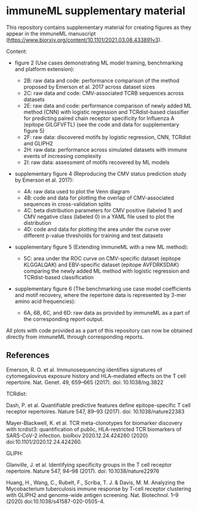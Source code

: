 # immuneML supplementary material
This repository contains supplementary material for creating figures as they appear in the immuneML manuscript (https://www.biorxiv.org/content/10.1101/2021.03.08.433891v3).

Content:

- figure 2 (Use cases demonstrating ML model training, benchmarking and platform extension):

    - 2B: raw data and code: performance comparison of the method proposed by Emerson et al. 2017 across dataset sizes
    - 2C: raw data and code: CMV-associated TCRB sequences across datasets
    - 2E: raw data and code: performance comparison of newly added ML method (CNN) with logistic regression and TCRdist-based classifier for predicting paired chain receptor specificity for Influenza A (epitope GILGFVFTL) (see the code and data for supplementary figure 5)
    - 2F: raw data: discovered motifs by logistic regression, CNN, TCRdist and GLIPH2
    - 2H: raw data: performance across simulated datasets with immune events of increasing complexity
    - 2I: raw data: assessment of motifs recovered by ML models

- supplementary figure 4 (Reproducing the CMV status prediction study by Emerson et al. 2017):
    
    - 4A: raw data used to plot the Venn diagram
    - 4B: code and data for plotting the overlap of CMV-associated sequences in cross-validation splits
    - 4C: beta distribution parameters for CMV positive (labeled 1) and CMV negative class (labeled 0) in a YAML file used to plot the distribution
    - 4D: code and data for plotting the area under the curve over different p-value thresholds for training and test datasets
    
- supplementary figure 5 (Extending immuneML with a new ML method):
    
    - 5C: area under the ROC curve on CMV-specific dataset (epitope KLGGALQAK) and EBV-specific dataset (epitope AVFDRKSDAK) comparing the newly added ML method with logistic regression and TCRdist-based classification
    
- supplementary figure 6 (The benchmarking use case model coefficients and motif recovery, where the repertoire data is represented by 3-mer amino acid frequencies):

    - 6A, 6B, 6C, and 6D: raw data as provided by immuneML as a part of the corresponding report output.

All plots with code provided as a part of this repository can now be obtained directly from immuneML through corresponding reports.

## References

Emerson, R. O. et al. Immunosequencing identifies signatures of cytomegalovirus exposure history and HLA-mediated effects on the T cell repertoire. Nat. Genet. 49, 659–665 (2017). doi: 10.1038/ng.3822

TCRdist:

Dash, P. et al. Quantifiable predictive features define epitope-specific T cell receptor repertoires. Nature 547, 89–93 (2017). doi: 10.1038/nature22383

Mayer-Blackwell, K. et al. TCR meta-clonotypes for biomarker discovery with tcrdist3: quantification of public, HLA-restricted TCR biomarkers of SARS-CoV-2 infection. bioRxiv 2020.12.24.424260 (2020) doi:10.1101/2020.12.24.424260.

GLIPH:

Glanville, J. et al. Identifying specificity groups in the T cell receptor repertoire. Nature 547, 94–98 (2017). doi: 10.1038/nature22976

Huang, H., Wang, C., Rubelt, F., Scriba, T. J. & Davis, M. M. Analyzing the Mycobacterium tuberculosis immune response by T-cell receptor clustering with GLIPH2 and genome-wide antigen screening. Nat. Biotechnol. 1–9 (2020) doi:10.1038/s41587-020-0505-4.